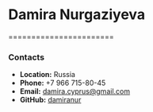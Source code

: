 # Damira Nurgaziyeva #
=======================
### Contacts ### 
* **Location:** Russia
* **Phone:** +7 966 715-80-45 
* **Email:** damira.cyprus@gmail.com
* **GitHub:** [damiranur](https://github.com/damiranur)
